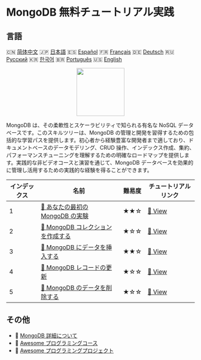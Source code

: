 # MongoDB 無料チュートリアル実践

## 言語

🇨🇳 [简体中文](README_zh.md) 🇯🇵 [日本語](README_ja.md) 🇪🇸 [Español](README_es.md) 🇫🇷 [Français](README_fr.md) 🇩🇪 [Deutsch](README_de.md) 🇷🇺 [Русский](README_ru.md) 🇰🇷 [한국어](README_ko.md) 🇧🇷 [Português](README_pt.md) 🇺🇸 [English](README.md) 

<div align="center">
<img width="128px" src="https://file.labex.io/path/iL7seSYd8jLs.png">
</div>

MongoDB は、その柔軟性とスケーラビリティで知られる有名な NoSQL データベースです。このスキルツリーは、MongoDB の管理と開発を習得するための包括的な学習パスを提供します。初心者から経験豊富な開発者まで適しており、ドキュメントベースのデータモデリング、CRUD 操作、インデックス作成、集約、パフォーマンスチューニングを理解するための明確なロードマップを提供します。実践的な非ビデオコースと演習を通じて、MongoDB データベースを効果的に管理し活用するための実践的な経験を得ることができます。

|   インデックス | 名前                                                                                                        | 難易度   | チュートリアルリンク                                                              |
|----------------|-------------------------------------------------------------------------------------------------------------|----------|-----------------------------------------------------------------------------------|
|              1 | [📖 あなたの最初の MongoDB の実験](https://labex.io/ja/tutorials/mongodb-your-first-mongodb-lab-420660)     | ★★☆      | [🔗 View](https://labex.io/ja/tutorials/mongodb-your-first-mongodb-lab-420660)    |
|              2 | [📖 MongoDB コレクションを作成する](https://labex.io/ja/tutorials/mongodb-create-mongodb-collection-420695) | ★☆☆      | [🔗 View](https://labex.io/ja/tutorials/mongodb-create-mongodb-collection-420695) |
|              3 | [📖 MongoDB にデータを挿入する](https://labex.io/ja/tutorials/mongodb-insert-data-in-mongodb-420696)        | ★★☆      | [🔗 View](https://labex.io/ja/tutorials/mongodb-insert-data-in-mongodb-420696)    |
|              4 | [📖 MongoDB レコードの更新](https://labex.io/ja/tutorials/mongodb-update-mongodb-records-420823)            | ★☆☆      | [🔗 View](https://labex.io/ja/tutorials/mongodb-update-mongodb-records-420823)    |
|              5 | [📖 MongoDB のデータを削除する](https://labex.io/ja/tutorials/mongodb-delete-mongodb-data-420822)           | ★☆☆      | [🔗 View](https://labex.io/ja/tutorials/mongodb-delete-mongodb-data-420822)       |

## その他

- 🔗 [MongoDB 詳細について](https://labex.io/ja/skilltrees/mongodb)
- 🔗 [Awesome プログラミングコース](https://github.com/labex-labs/awesome-programming-courses)
- 🔗 [Awesome プログラミングプロジェクト](https://github.com/labex-labs/awesome-programming-projects)

